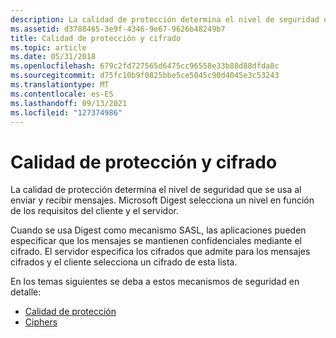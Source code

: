 ```yaml
---
description: La calidad de protección determina el nivel de seguridad que se usa al enviar y recibir mensajes. Microsoft Digest selecciona un nivel en función de los requisitos del cliente y el servidor.
ms.assetid: d3788465-3e9f-4346-9e67-9626b48249b7
title: Calidad de protección y cifrado
ms.topic: article
ms.date: 05/31/2018
ms.openlocfilehash: 679c2fd727565d6475cc96558e33b88d88dfda8c
ms.sourcegitcommit: d75fc10b9f0825bbe5ce5045c90d4045e3c53243
ms.translationtype: MT
ms.contentlocale: es-ES
ms.lasthandoff: 09/13/2021
ms.locfileid: "127374986"
---
```

# <a name="quality-of-protection-and-ciphers"></a>Calidad de protección y cifrado

La calidad de protección determina el nivel de seguridad que se usa al enviar y recibir mensajes. Microsoft Digest selecciona un nivel en función de los requisitos del cliente y el servidor.

Cuando se usa Digest como mecanismo SASL, las aplicaciones pueden especificar que los mensajes se mantienen confidenciales mediante el cifrado. El servidor especifica los cifrados que admite para los mensajes cifrados y el cliente selecciona un cifrado de esta lista.

En los temas siguientes se deba a estos mecanismos de seguridad en detalle:

-   [Calidad de protección](quality-of-protection.md)
-   [Ciphers](ciphers.md)

 

 



